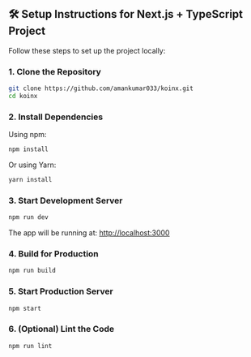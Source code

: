 ## 🛠️ Setup Instructions for Next.js + TypeScript Project

Follow these steps to set up the project locally:

### 1. Clone the Repository

```bash
git clone https://github.com/amankumar033/koinx.git
cd koinx
```

### 2. Install Dependencies

Using npm:

```bash
npm install
```

Or using Yarn:

```bash
yarn install
```

### 3. Start Development Server

```bash
npm run dev
```

The app will be running at: [http://localhost:3000](http://localhost:3000)

### 4. Build for Production

```bash
npm run build
```

### 5. Start Production Server

```bash
npm start
```

### 6. (Optional) Lint the Code

```bash
npm run lint
```

